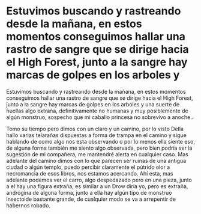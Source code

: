 # Estuvimos buscando y rastreando desde la mañana, en estos momentos conseguimos hallar una rastro de sangre que se dirige hacia el High Forest,  junto a la sangre hay marcas de golpes en los arboles y 

Estuvimos buscando y rastreando desde la mañana, en estos momentos conseguimos hallar una rastro de sangre que se dirige hacia el High Forest,  junto a la sangre hay marcas de golpes en los arboles y una suerte de huellas algo extraña, definitivamente no humanas y muy posiblemente de algún monstruo, sospecho que mi caballo princesa no sobrevivo a anoche.. 

Tomo su tiempo pero dimos con un claro y un camino, por lo visto Della hallo varias telarañas dispuestas a forma de trampa en el camino y sigue hablando de como algo nos esta observando o por lo menos ella siente eso, de alguna forma también me siento algo observada, pero bien podría ser la sugestión de mi compañera, me mantendré alerta en cualquier caso. 
Mas adelante del camino dimos con lo que parecen ser ruinas de una antigua ciudad o algún templo, puedo percibir claramente el pútrido olor a necromancia de esos libros, nos estamos acercando. 
Ahí esta, mas adelante podemos ver el carro, algo despedazado pero en una pieza, junto a el hay una figura extraña, es similar a un Drow diría yo, pero es extraña, andrógina de alguna forma, junto a ella hay algún tipo de monstruo insectoide bastante grande, de cualquier modo se va a arrepentir de habernos robado.

